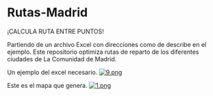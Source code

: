 # Rutas-Madrid

¡CALCULA RUTA ENTRE PUNTOS!


Partiendo de un archivo Excel con direcciones como de describe en el ejemplo.
Este repositorio optimiza rutas de reparto de los diferentes ciudades de La Comunidad de Madrid.


Un ejemplo del excel necesario.
[![9.png](https://i.postimg.cc/CLqh4Lyd/9.png)](https://postimg.cc/BXJfS3nG)

Este es el mapa que genera.
[![1.png](https://i.postimg.cc/3RV1jZpy/1.png)](https://postimg.cc/7G1Sw0KD)
